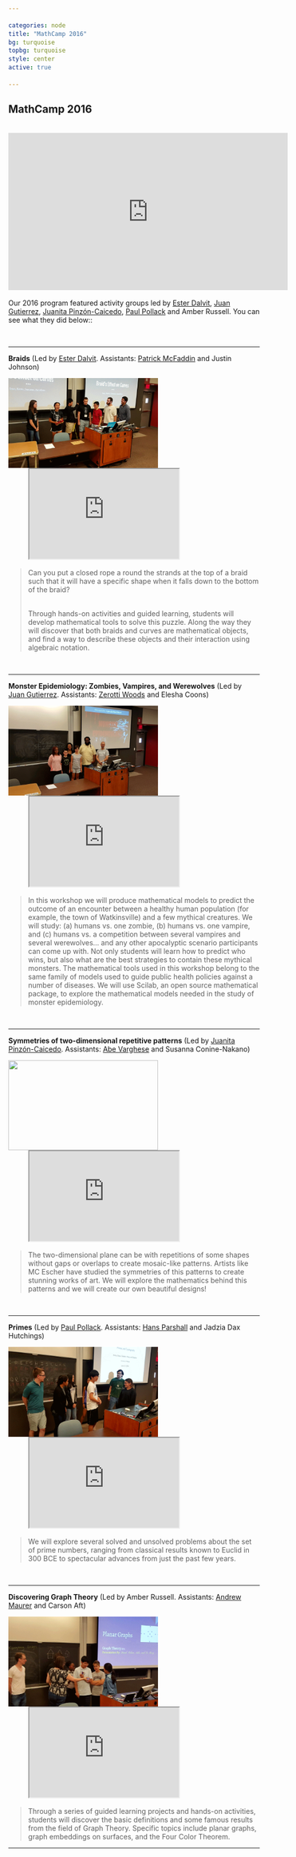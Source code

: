 ```yaml
---

categories: node 
title: "MathCamp 2016"
bg: turquoise
topbg: turquoise
style: center
active: true

---
```


<h2> MathCamp 2016 </h2>

<br />

<iframe width="560" height="315"
src="https://www.youtube.com/embed/Yw3ciQu-TIg" frameborder="0"
allowfullscreen></iframe>

Our 2016 program featured activity groups led by [Ester
Dalvit](http://www.math.toronto.edu/dalvit/), [Juan
Gutierrez](http://euler.math.uga.edu/lab/html/index_en.html), [Juanita
Pinzón-Caicedo](http://alpha.math.uga.edu/~juanita/), [Paul
Pollack](http://alpha.math.uga.edu/~pollack/) and Amber
Russell. You can see what they did below::

<br />

---

**Braids**
(Led by [Ester Dalvit](http://www.math.toronto.edu/dalvit/). Assistants: [Patrick
McFaddin](https://sites.google.com/site/pmcfaddinmathematics/) and Justin Johnson)

<img src="img/camp2016/braids.gif" class="img-responsive"
style="width:300px;height: 180px; float: left;">
<iframe
src="https://drive.google.com/file/d/0B6d3gFUYYmnpaGFwMVpkS1ZPVEk/preview"
style="width:300px; height: 180px; margin-left:40px; "></iframe>
<blockquote>
Can you put a closed rope a round the strands at the top of a braid such that it will have a specific shape when it falls down to the bottom of the braid?

<br />
<br />

Through hands-on activities and guided learning, students will develop mathematical tools to solve this puzzle. Along the way they will discover that both braids and curves are mathematical objects, and find a way to describe these objects and their interaction using algebraic notation.
</blockquote>



<br />

---

**Monster Epidemiology: Zombies, Vampires, and Werewolves**
(Led by [Juan Gutierrez](http://euler.math.uga.edu/lab/html/index_en.html).
Assistants: [Zerotti Woods](https://zerotti.wordpress.com/) and Elesha Coons)

<img src="img/camp2016/monsters.gif" class="img-responsive"
style="width:300px;height: 180px; float: left;">
<iframe
src="https://drive.google.com/file/d/0B6d3gFUYYmnpQzBEZmx5M2tVSEE/preview"
width="300" height="180" style="margin-left:40px;"></iframe>

<blockquote>
In this workshop we will produce mathematical models to predict the outcome of an encounter between a healthy human population (for example, the town of Watkinsville) and a few mythical creatures. We will study: (a) humans vs. one zombie, (b) humans vs. one vampire, and (c) humans vs. a competition between several vampires and several werewolves… and any other apocalyptic scenario participants can come up with. Not only students will learn how to predict who wins, but also what are the best strategies to contain these mythical monsters. The mathematical tools used in this workshop belong to the same family of models used to guide public health policies against a number of diseases. We will use Scilab, an open source mathematical package, to explore the mathematical models needed in the study of  monster epidemiology.
</blockquote>

<br />

---

**Symmetries of two-dimensional repetitive patterns**
(Led by [Juanita Pinzón-Caicedo](http://alpha.math.uga.edu/~juanita/).
Assistants: [Abe Varghese](https://sites.google.com/site/abrahamandmath/)
and Susanna Conine-Nakano)


<img src="img/camp2016/patterns.gif" class="img-responsive"
style="width:300px;height: 180px; float: left;">
<iframe
src="https://drive.google.com/file/d/0B6d3gFUYYmnpbEFjblBHdUhsWVk/preview"
width="300" height="180" style="margin-left:40px;"></iframe>

<blockquote>
The two-dimensional plane can be with repetitions of some shapes without gaps or overlaps to create mosaic-like patterns. Artists like MC Escher have studied the symmetries of this patterns to create stunning works of art. We will explore the mathematics behind this patterns and we will create our own beautiful designs!
</blockquote>

<br />

---

**Primes**
(Led by [Paul Pollack](http://alpha.math.uga.edu/~pollack/). Assistants:
[Hans Parshall](http://hansparshall.com/) and Jadzia Dax Hutchings)

<img src="img/camp2016/primes.gif" class="img-responsive"
style="width:300px;height: 180px; float: left;">
<iframe
src="https://drive.google.com/file/d/0B6d3gFUYYmnpb2NJRGdtcHlVNTA/preview"
width="300" height="180" style="margin-left:40px;"></iframe>

<blockquote>
We will explore several solved and unsolved problems about the set of prime numbers, ranging from classical results known to Euclid in 300 BCE to spectacular advances from just the past few years.
</blockquote>


<br />

---


**Discovering Graph Theory** 
(Led by Amber Russell. Assistants: [Andrew
Maurer](https://andrewmaurer.github.io/) and Carson Aft)

<img src="img/camp2016/graphs.gif" class="img-responsive"
style="width:300px;height: 180px; float: left;">
<iframe
src="https://drive.google.com/file/d/0B6d3gFUYYmnpSy1KNG9WMGM2dlk/preview"
width="300" height="180" style="margin-left:40px;"></iframe>

<blockquote>
Through a series of guided learning projects and hands-on activities, students will discover the basic definitions and some famous results from the field of Graph Theory. Specific topics include planar graphs, graph embeddings on surfaces, and the Four Color Theorem.
</blockquote>

---


